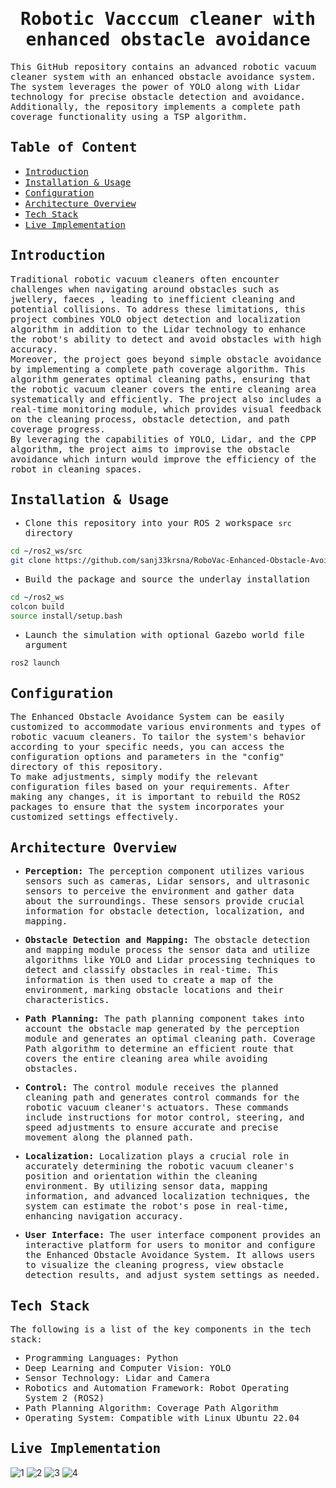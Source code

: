 <div align='center'> 
  <h1><samp> Robotic Vacccum cleaner with enhanced obstacle avoidance </samp></h1> 
</div> 

<samp>This GitHub repository contains an advanced robotic vacuum cleaner system with an enhanced obstacle avoidance system. The system leverages the power of YOLO along with Lidar technology for precise obstacle detection and avoidance. Additionally, the repository implements a complete path coverage functionality using a TSP algorithm.</samp>

## <samp>Table of Content</samp>
- [<samp>Introduction</samp>](#introduction)
- [<samp>Installation & Usage</samp>](#installation--usage)
- [<samp>Configuration</samp>](#configuration)
- [<samp>Architecture Overview</samp>](#architecture-overview)
- [<samp>Tech Stack</samp>](#tech-stack)
- [<samp>Live Implementation</samp>](#live-implementation)

## <samp>Introduction</samp>
<samp>Traditional robotic vacuum cleaners often encounter challenges when navigating around obstacles such as jwellery, faeces , leading to inefficient cleaning and potential collisions. To address these limitations, this project combines  YOLO object detection and localization algorithm in addition to the Lidar technology to enhance the robot's ability to detect and avoid obstacles with high accuracy.<br>
Moreover, the project goes beyond simple obstacle avoidance by implementing a complete path coverage algorithm. This algorithm generates optimal cleaning paths, ensuring that the robotic vacuum cleaner covers the entire cleaning area systematically and efficiently. The project also includes a real-time monitoring module, which provides visual feedback on the cleaning process, obstacle detection, and path coverage progress.<br> 
By leveraging the capabilities of YOLO, Lidar, and the CPP algorithm, the project aims to improvise the obstacle avoidance which inturn would improve the efficiency of the robot in cleaning spaces.</samp>


## <samp>Installation & Usage</samp>
<samp>
  
- Clone this repository into your ROS 2 workspace `src`  directory

```bash
cd ~/ros2_ws/src 
git clone https://github.com/sanj33krsna/RoboVac-Enhanced-Obstacle-Avoidance
```

- Build the package and source the underlay installation

```bash
cd ~/ros2_ws
colcon build
source install/setup.bash
```
- Launch the simulation with optional Gazebo world file argument

```bash
ros2 launch 
```

</samp>

## <samp>Configuration</samp>
<samp>
The Enhanced Obstacle Avoidance System can be easily customized to accommodate various environments and types of robotic vacuum cleaners. To tailor the system's behavior according to your specific needs, you can access the configuration options and parameters in the "config" directory of this repository.
<br>
To make adjustments, simply modify the relevant configuration files based on your requirements. After making any changes, it is important to rebuild the ROS2 packages to ensure that the system incorporates your customized settings effectively.
</samp>

## <samp>Architecture Overview</samp>
<samp>
  
- <b>Perception:</b> The perception component utilizes various sensors such as cameras, Lidar sensors, and ultrasonic sensors to perceive the environment and gather data about the surroundings. These sensors provide crucial information for obstacle detection, localization, and mapping.

- <b>Obstacle Detection and Mapping:</b> The obstacle detection and mapping module process the sensor data and utilize algorithms like YOLO and Lidar processing techniques to detect and classify obstacles in real-time. This information is then used to create a map of the environment, marking obstacle locations and their characteristics.

- <b>Path Planning:</b> The path planning component takes into account the obstacle map generated by the perception module and generates an optimal cleaning path. Coverage Path algorithm to determine an efficient route that covers the entire cleaning area while avoiding obstacles.

- <b>Control:</b> The control module receives the planned cleaning path and generates control commands for the robotic vacuum cleaner's actuators. These commands include instructions for motor control, steering, and speed adjustments to ensure accurate and precise movement along the planned path.

- <b>Localization:</b> Localization plays a crucial role in accurately determining the robotic vacuum cleaner's position and orientation within the cleaning environment. By utilizing sensor data, mapping information, and advanced localization techniques, the system can estimate the robot's pose in real-time, enhancing navigation accuracy.

- <b>User Interface:</b> The user interface component provides an interactive platform for users to monitor and configure the Enhanced Obstacle Avoidance System. It allows users to visualize the cleaning progress, view obstacle detection results, and adjust system settings as needed.

</samp>
  
## <samp>Tech Stack</samp>
<samp>
The following is a list of the key components in the tech stack:

- Programming Languages: Python
- Deep Learning and Computer Vision: YOLO
- Sensor Technology: Lidar and Camera
- Robotics and Automation Framework: Robot Operating System 2 (ROS2)
- Path Planning Algorithm: Coverage Path Algorithm
- Operating System: Compatible with Linux Ubuntu 22.04
</samp>

## <samp>Live Implementation</samp>

![1](https://github.com/sanj33krsna/RoboVac-Enhanced-Obstacle-Avoidance/blob/main/Demo/Model.jpeg)
![2](https://github.com/sanj33krsna/RoboVac-Enhanced-Obstacle-Avoidance/blob/main/Demo/house_map.pgm)
![3](https://github.com/sanj33krsna/RoboVac-Enhanced-Obstacle-Avoidance/blob/main/Demo/World.jpeg)
![4](https://github.com/sanj33krsna/RoboVac-Enhanced-Obstacle-Avoidance/blob/main/Demo/YOLO.jpeg)


